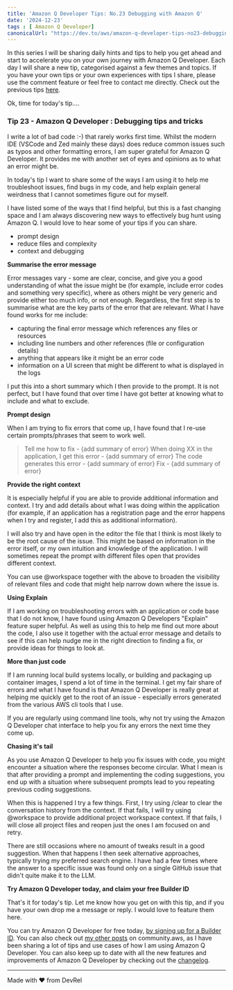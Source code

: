 ```yaml
---
title: 'Amazon Q Developer Tips: No.23 Debugging with Amazon Q'
date: '2024-12-23'
tags : [ Amazon Q Developer]
canonicalUrl: "https://dev.to/aws/amazon-q-developer-tips-no23-debugging-with-amazon-q-11ee"
---
```


In this series I will be sharing daily hints and tips to help you get ahead and start to accelerate you on your own journey with Amazon Q Developer. Each day I will share a new tip, categorised against a few themes and topics. If you have your own tips or your own experiences with tips I share, please use the comment feature or feel free to contact me directly. Check out the previous tips [here](https://dev.to/aws/amazon-q-developer-tips-no22-amazon-q-keyboard-shortcuts-2kfc).

Ok, time for today's tip....

### Tip 23 - Amazon Q Developer : Debugging tips and tricks

I write a lot of bad code :-) that rarely works first time. Whilst the modern IDE (VSCode and Zed mainly these days) does reduce common issues such as typos and other formatting errors, I am super grateful for Amazon Q Developer. It provides me with another set of eyes and opinions as to what an error might be.

In today's tip I want to share some of the ways I am using it to help me troubleshoot issues, find bugs in my code, and help explain general weirdness that I cannot sometimes figure out for myself.

I have listed some of the ways that I find helpful, but this is a fast changing space and I am always discovering new ways to effectively bug hunt using Amazon Q. I would love to hear some of your tips if you can share.

- prompt design
- reduce files and complexity
- context and debugging

**Summarise the error message**

Error messages vary - some are clear, concise, and give you a good understanding of what the issue might be (for example, include error codes and something very specific), where as others might be very generic and provide either too much info, or not enough. Regardless, the first step is to summarise what are the key parts of the error that are relevant. What I have found works for me include:

* capturing the final error message which references any files or resources
* including line numbers and other references (file or configuration details)
* anything that appears like it might be an error code
* information on a UI screen that might be different to what is displayed in the logs

I put this into a short summary which I then provide to the prompt. It is not perfect, but I have found that over time I have got better at knowing what to include and what to exclude.

**Prompt design**

When I am trying to fix errors that come up, I have found that I re-use certain prompts/phrases that seem to work well.

> Tell me how to fix - {add summary of error}
> When doing XX in the application, I get this error - {add summary of error}
> The code generates this error - {add summary of error}
> Fix - {add summary of error}

**Provide the right context**

It is especially helpful if you are able to provide additional information and context. I try and add details about what I was doing within the application (for example, if an application has a registration page and the error happens when I try and register, I add this as additional information).

I will also try and have open in the editor the file that I think is most likely to be the root cause of the issue. This might be based on information in the error itself, or my own intuition and knowledge of the application. I will sometimes repeat the prompt with different files open that provides different context.

You can use @workspace together with the above to broaden the visibility of relevant files and code that might help narrow down where the issue is.

**Using Explain**

If I am working on troubleshooting errors with an application or code base that I do not know, I have found using Amazon Q Developers "Explain" feature super helpful. As well as using this to help me find out more about the code, I also use it together with the actual error message and details to see if this can help nudge me in the right direction to finding a fix, or provide ideas for things to look at.

**More than just code**

If I am running local build systems locally, or building and packaging up container images, I spend a lot of time in the terminal. I get my fair share of errors and what I have found is that Amazon Q Developer is really great at helping me quickly get to the root of an issue - especially errors generated from the various AWS cli tools that I use.

If you are regularly using command line tools, why not try using the Amazon Q Developer chat interface to help you fix any errors the next time they come up. 

**Chasing it's tail**

As you use Amazon Q Developer to help you fix issues with code, you might encounter a situation where the responses become circular. What I mean is that after providing a prompt and implementing the coding suggestions, you end up with a situation where subsequent prompts lead to you repeating previous coding suggestions.

When this is happened I try a few things. First, I try using /clear to clear the conversation history from the context. If that fails, I will try using @workspace to provide additional project workspace context. If that fails, I will close all project files and reopen just the ones I am focused on and retry.

There are still occasions where no amount of tweaks result in a good suggestion. When that happens I then seek alternative approaches, typically trying my preferred search engine. I have had a few times where the answer to a specific issue was found only on a single GitHub issue that didn't quite make it to the LLM.

**Try Amazon Q Developer today, and claim your free Builder ID**

That's it for today's tip. Let me know how you get on with this tip, and if you have your own drop me a message or reply. I would love to feature them here.

You can try Amazon Q Developer for free today, [by signing up for a Builder ID](https://community.aws/builderid?trk=34e0ecce-8101-42c4-840a-fe6170420294&sc_channel=el). You can also check out [my other posts](https://community.aws/@ricsueaws) on community.aws, as I have been sharing a lot of tips and use cases of how I am using Amazon Q Developer. You can also keep up to date with all the new features and improvements of Amazon Q Developer by checking out the [changelog](https://aws-oss.beachgeek.co.uk/40i).


---
Made with ♥ from DevRel
